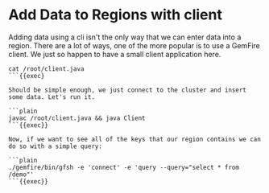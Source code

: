 # Add Data to Regions with client


Adding data using a cli isn't the only way that we can enter data into a region. There are a lot of ways,
one of the more popular is to use a GemFire client. We just so happen to have a small client application here. 

```plain
cat /root/client.java
```{{exec}

Should be simple enough, we just connect to the cluster and insert some data. Let's run it. 

```plain
javac /root/client.java && java Client
```{{exec}}

Now, if we want to see all of the keys that our region contains we can do so with a simple query:

```plain
./gemfire/bin/gfsh -e 'connect' -e 'query --query="select * from /demo"'
```{{exec}}


